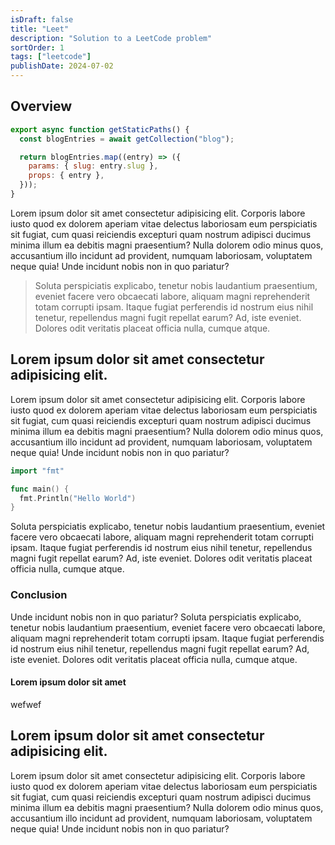 ```yaml
---
isDraft: false
title: "Leet"
description: "Solution to a LeetCode problem"
sortOrder: 1
tags: ["leetcode"]
publishDate: 2024-07-02
---
```


## Overview

```js
export async function getStaticPaths() {
  const blogEntries = await getCollection("blog");

  return blogEntries.map((entry) => ({
    params: { slug: entry.slug },
    props: { entry },
  }));
}
```

Lorem ipsum dolor sit amet consectetur adipisicing elit. Corporis labore iusto quod ex dolorem aperiam vitae delectus laboriosam eum perspiciatis sit fugiat, cum quasi reiciendis excepturi quam nostrum adipisci ducimus minima illum ea debitis magni praesentium? Nulla dolorem odio minus quos, accusantium illo incidunt ad provident, numquam laboriosam, voluptatem neque quia! Unde incidunt nobis non in quo pariatur?

> Soluta perspiciatis explicabo, tenetur nobis laudantium praesentium, eveniet facere vero obcaecati labore, aliquam magni reprehenderit totam corrupti ipsam. Itaque fugiat perferendis id nostrum eius nihil tenetur, repellendus magni fugit repellat earum? Ad, iste eveniet. Dolores odit veritatis placeat officia nulla, cumque atque.

## Lorem ipsum dolor sit amet consectetur adipisicing elit.

Lorem ipsum dolor sit amet consectetur adipisicing elit. Corporis labore iusto quod ex dolorem aperiam vitae delectus laboriosam eum perspiciatis sit fugiat, cum quasi reiciendis excepturi quam nostrum adipisci ducimus minima illum ea debitis magni praesentium? Nulla dolorem odio minus quos, accusantium illo incidunt ad provident, numquam laboriosam, voluptatem neque quia! Unde incidunt nobis non in quo pariatur?

```go
import "fmt"

func main() {
  fmt.Println("Hello World")
}
```

Soluta perspiciatis explicabo, tenetur nobis laudantium praesentium, eveniet facere vero obcaecati labore, aliquam magni reprehenderit totam corrupti ipsam. Itaque fugiat perferendis id nostrum eius nihil tenetur, repellendus magni fugit repellat earum? Ad, iste eveniet. Dolores odit veritatis placeat officia nulla, cumque atque.

### Conclusion

Unde incidunt nobis non in quo pariatur? Soluta perspiciatis explicabo, tenetur nobis laudantium praesentium, eveniet facere vero obcaecati labore, aliquam magni reprehenderit totam corrupti ipsam. Itaque fugiat perferendis id nostrum eius nihil tenetur, repellendus magni fugit repellat earum? Ad, iste eveniet. Dolores odit veritatis placeat officia nulla, cumque atque.

#### Lorem ipsum dolor sit amet

wefwef

## Lorem ipsum dolor sit amet consectetur adipisicing elit.

Lorem ipsum dolor sit amet consectetur adipisicing elit. Corporis labore iusto quod ex dolorem aperiam vitae delectus laboriosam eum perspiciatis sit fugiat, cum quasi reiciendis excepturi quam nostrum adipisci ducimus minima illum ea debitis magni praesentium? Nulla dolorem odio minus quos, accusantium illo incidunt ad provident, numquam laboriosam, voluptatem neque quia! Unde incidunt nobis non in quo pariatur?
